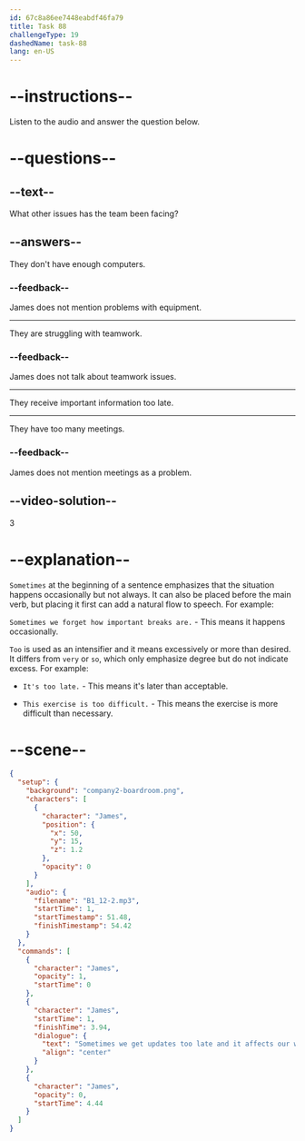 ```yaml
---
id: 67c8a86ee7448eabdf46fa79
title: Task 88
challengeType: 19
dashedName: task-88
lang: en-US
---
```


<!-- (Audio) James: Sometimes we get updates too late and it affects our work. -->

# --instructions--

Listen to the audio and answer the question below.  

# --questions--

## --text--

What other issues has the team been facing?  

## --answers--

They don't have enough computers.  

### --feedback--

James does not mention problems with equipment.

---

They are struggling with teamwork.  

### --feedback--

James does not talk about teamwork issues.  

---

They receive important information too late.  

---

They have too many meetings.  

### --feedback--

James does not mention meetings as a problem.  

## --video-solution--

3  

# --explanation--

`Sometimes` at the beginning of a sentence emphasizes that the situation happens occasionally but not always. It can also be placed before the main verb, but placing it first can add a natural flow to speech. For example:

`Sometimes we forget how important breaks are.` - This means it happens occasionally.

`Too` is used as an intensifier and it means excessively or more than desired. It differs from `very` or `so`, which only emphasize degree but do not indicate excess. For example:

- `It's too late.` - This means it's later than acceptable.

- `This exercise is too difficult.` - This means the exercise is more difficult than necessary.

# --scene--

```json
{
  "setup": {
    "background": "company2-boardroom.png",
    "characters": [
      {
        "character": "James",
        "position": {
          "x": 50,
          "y": 15,
          "z": 1.2
        },
        "opacity": 0
      }
    ],
    "audio": {
      "filename": "B1_12-2.mp3",
      "startTime": 1,
      "startTimestamp": 51.48,
      "finishTimestamp": 54.42
    }
  },
  "commands": [
    {
      "character": "James",
      "opacity": 1,
      "startTime": 0
    },
    {
      "character": "James",
      "startTime": 1,
      "finishTime": 3.94,
      "dialogue": {
        "text": "Sometimes we get updates too late and it affects our work.",
        "align": "center"
      }
    },
    {
      "character": "James",
      "opacity": 0,
      "startTime": 4.44
    }
  ]
}
```
